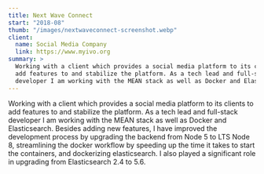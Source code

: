 ```yaml
---
title: Next Wave Connect
start: "2018-08"
thumb: "/images/nextwaveconnect-screenshot.webp"
client:
  name: Social Media Company
  link: https://www.myivo.org
summary: >
  Working with a client which provides a social media platform to its clients to
  add features to and stabilize the platform. As a tech lead and full-stack
  developer I am working with the MEAN stack as well as Docker and Elasticsearch.
---
```


Working with a client which provides a social media platform to its clients to
add features to and stabilize the platform. As a tech lead and full-stack
developer I am working with the MEAN stack as well as Docker and Elasticsearch.
Besides adding new features, I have improved the development process by
upgrading the backend from Node 5 to LTS Node 8, streamlining the docker
workflow by speeding up the time it takes to start the containers, and
dockerizing elasticsearch. I also played a significant role in upgrading from
Elasticsearch 2.4 to 5.6.
